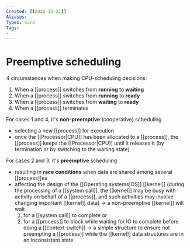 ```yaml
---
Created: [[2022-12-21]]
Aliases: 
Types: Card
Tags: 
- 
---
```

# Preemptive scheduling
4 circumstances when making CPU-scheduling decisions:
1. When a [[process]] switches from **running** to **waiting**
2. When a [[process]] switches from **running** to **ready**
3. When a [[process]] switches from **waiting** to **ready**
4. When a [[process]] terminates

For cases 1 and 4, it's **non-preemptive** (cooperative) scheduling
- selecting a new [[process]] for execution
- once the [[Processor|CPU]] has been allocated to a [[process]], 
  the [[process]] keeps the [[Processor|CPU]] until it releases it 
  (by termination or by switching to the waiting state)

For cases 2 and 3, it's **preemptive** scheduling
- resulting in **race conditions** when data are shared among several [[process]]es
- affecting the design of the [[Operating systems|OS]] [[kernel]]
  (during the processing of a [[system call]], 
  the [[kernel]] may be busy with activity on behalf of a [[process]], 
  and such activities may involve changing important [[kernel]] data)
  → a non-preemptive [[kernel]] will wait 
  1. for a [[system call]] to complete or 
  2. for a [[process]] to block while waiting for IO to complete
  before doing a [[context switch]]
  → a simple structure to ensure not preempting a [[process]] while the [[kernel]] data structures are in an inconsistent state